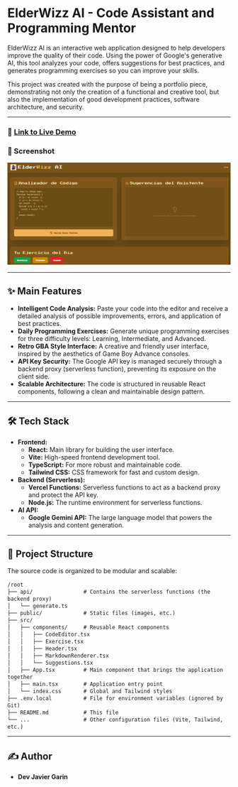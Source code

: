 # ElderWizz AI - Code Assistant and Programming Mentor

ElderWizz AI is an interactive web application designed to help developers improve the quality of their code. Using the power of Google's generative AI, this tool analyzes your code, offers suggestions for best practices, and generates programming exercises so you can improve your skills.

This project was created with the purpose of being a portfolio piece, demonstrating not only the creation of a functional and creative tool, but also the implementation of good development practices, software architecture, and security.

---

### 🔗 [Link to Live Demo](https://elder-wizz-ai.vercel.app/)

### 📸 Screenshot

![Screenshot of ElderWizz AI](/public/screenshotelderwizz.png)

---

## ✨ Main Features

- **Intelligent Code Analysis:** Paste your code into the editor and receive a detailed analysis of possible improvements, errors, and application of best practices.
- **Daily Programming Exercises:** Generate unique programming exercises for three difficulty levels: Learning, Intermediate, and Advanced.
- **Retro GBA Style Interface:** A creative and friendly user interface, inspired by the aesthetics of Game Boy Advance consoles.
- **API Key Security:** The Google API key is managed securely through a backend proxy (serverless function), preventing its exposure on the client side.
- **Scalable Architecture:** The code is structured in reusable React components, following a clean and maintainable design pattern.

---

## 🛠️ Tech Stack

- **Frontend:**
  - **React:** Main library for building the user interface.
  - **Vite:** High-speed frontend development tool.
  - **TypeScript:** For more robust and maintainable code.
  - **Tailwind CSS:** CSS framework for fast and custom design.
- **Backend (Serverless):**
  - **Vercel Functions:** Serverless functions to act as a backend proxy and protect the API key.
  - **Node.js:** The runtime environment for serverless functions.
- **AI API:**
  - **Google Gemini API:** The large language model that powers the analysis and content generation.

---

## 📂 Project Structure

The source code is organized to be modular and scalable:

```
/root
├── api/                # Contains the serverless functions (the backend proxy)
│   └── generate.ts
├── public/             # Static files (images, etc.)
├── src/
│   ├── components/     # Reusable React components
│   │   ├── CodeEditor.tsx
│   │   ├── Exercise.tsx
│   │   ├── Header.tsx
│   │   ├── MarkdownRenderer.tsx
│   │   └── Suggestions.tsx
│   ├── App.tsx         # Main component that brings the application together
│   ├── main.tsx        # Application entry point
│   └── index.css       # Global and Tailwind styles
├── .env.local          # File for environment variables (ignored by Git)
├── README.md           # This file
└── ...                 # Other configuration files (Vite, Tailwind, etc.)
```

---

## ✍️ Author

- **Dev Javier Garin**